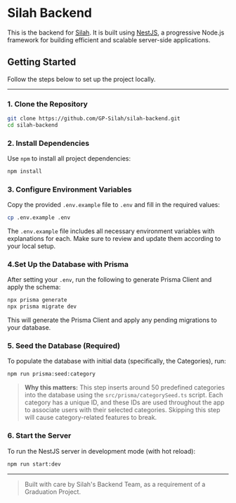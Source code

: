 # Silah Backend

This is the backend for [Silah](https://github.com/GP-Silah). It is built using [NestJS](https://nestjs.com/), a progressive Node.js framework for building efficient and scalable server-side applications.

## Getting Started

Follow the steps below to set up the project locally.

---

### 1. Clone the Repository

```bash
git clone https://github.com/GP-Silah/silah-backend.git
cd silah-backend
```

### 2. Install Dependencies

Use `npm` to install all project dependencies:

```bash
npm install
```

### 3. Configure Environment Variables

Copy the provided `.env.example` file to `.env` and fill in the required values:

```bash
cp .env.example .env
```

The `.env.example` file includes all necessary environment variables with explanations for each. Make sure to review and update them according to your local setup.

### 4.Set Up the Database with Prisma

After setting your `.env`, run the following to generate Prisma Client and apply the schema:

```bash
npx prisma generate
npx prisma migrate dev
```

This will generate the Prisma Client and apply any pending migrations to your database.

### 5. Seed the Database (Required)

To populate the database with initial data (specifically, the Categories), run:

```bash
npm run prisma:seed:category
```

> **Why this matters:**
> This step inserts around 50 predefined categories into the database using the `src/prisma/categorySeed.ts` script. Each category has a unique ID, and these IDs are used throughout the app to associate users with their selected categories.
> Skipping this step will cause category-related features to break.

### 6. Start the Server

To run the NestJS server in development mode (with hot reload):

```bash
npm run start:dev
```

---

> Built with care by Silah's Backend Team, as a requirement of a Graduation Project.
